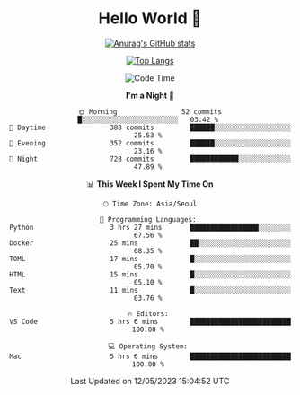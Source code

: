 <div align="center">

# Hello World 👋

[![Anurag's GitHub stats](https://github-readme-stats.vercel.app/api?username=taeho0888&show_icons=true&theme=dracula)](https://github.com/anuraghazra/github-readme-stats)

[![Top Langs](https://github-readme-stats.vercel.app/api/top-langs/?username=taeho0888&theme=dracula)](https://github.com/anuraghazra/github-readme-stats)
<!--
**taeho0888/taeho0888** is a ✨ _special_ ✨ repository because its `README.md` (this file) appears on your GitHub profile.

<!--START_SECTION:waka-->
![Code Time](http://img.shields.io/badge/Code%20Time-52%20hrs%203%20mins-blue)

**I'm a Night 🦉** 

```text
🌞 Morning                52 commits          █░░░░░░░░░░░░░░░░░░░░░░░░   03.42 % 
🌆 Daytime                388 commits         ██████░░░░░░░░░░░░░░░░░░░   25.53 % 
🌃 Evening                352 commits         ██████░░░░░░░░░░░░░░░░░░░   23.16 % 
🌙 Night                  728 commits         ████████████░░░░░░░░░░░░░   47.89 % 
```


📊 **This Week I Spent My Time On** 

```text
🕑︎ Time Zone: Asia/Seoul

💬 Programming Languages: 
Python                   3 hrs 27 mins       █████████████████░░░░░░░░   67.56 % 
Docker                   25 mins             ██░░░░░░░░░░░░░░░░░░░░░░░   08.35 % 
TOML                     17 mins             █░░░░░░░░░░░░░░░░░░░░░░░░   05.70 % 
HTML                     15 mins             █░░░░░░░░░░░░░░░░░░░░░░░░   05.10 % 
Text                     11 mins             █░░░░░░░░░░░░░░░░░░░░░░░░   03.76 % 

🔥 Editors: 
VS Code                  5 hrs 6 mins        █████████████████████████   100.00 % 

💻 Operating System: 
Mac                      5 hrs 6 mins        █████████████████████████   100.00 % 
```


 Last Updated on 12/05/2023 15:04:52 UTC
<!--END_SECTION:waka-->
</div>

